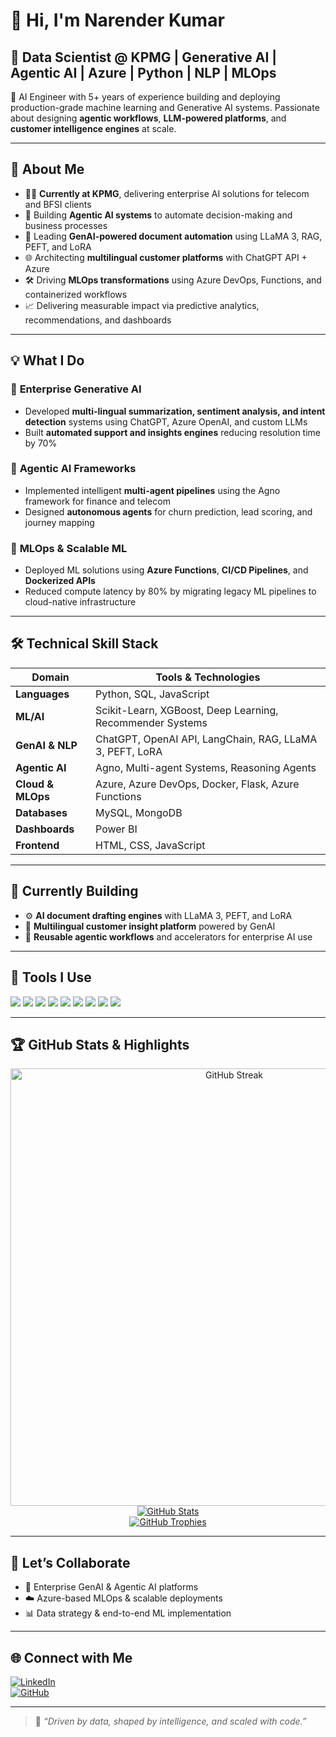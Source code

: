 # 👋 Hi, I'm Narender Kumar

## 🚀 Data Scientist @ KPMG | Generative AI | Agentic AI | Azure | Python | NLP | MLOps

🎯 AI Engineer with 5+ years of experience building and deploying production-grade machine learning and Generative AI systems. Passionate about designing **agentic workflows**, **LLM-powered platforms**, and **customer intelligence engines** at scale.

---

## 🧠 About Me

- 👨‍💼 **Currently at KPMG**, delivering enterprise AI solutions for telecom and BFSI clients  
- 🤖 Building **Agentic AI systems** to automate decision-making and business processes  
- 📄 Leading **GenAI-powered document automation** using LLaMA 3, RAG, PEFT, and LoRA  
- 🌐 Architecting **multilingual customer platforms** with ChatGPT API + Azure  
- 🛠️ Driving **MLOps transformations** using Azure DevOps, Functions, and containerized workflows  
- 📈 Delivering measurable impact via predictive analytics, recommendations, and dashboards  

---

## 💡 What I Do

### 🔹 **Enterprise Generative AI**
- Developed **multi-lingual summarization, sentiment analysis, and intent detection** systems using ChatGPT, Azure OpenAI, and custom LLMs  
- Built **automated support and insights engines** reducing resolution time by 70%  

### 🔹 **Agentic AI Frameworks**
- Implemented intelligent **multi-agent pipelines** using the Agno framework for finance and telecom  
- Designed **autonomous agents** for churn prediction, lead scoring, and journey mapping  

### 🔹 **MLOps & Scalable ML**
- Deployed ML solutions using **Azure Functions**, **CI/CD Pipelines**, and **Dockerized APIs**  
- Reduced compute latency by 80% by migrating legacy ML pipelines to cloud-native infrastructure  

---

## 🛠️ Technical Skill Stack

| Domain | Tools & Technologies |
|--------|----------------------|
| **Languages** | Python, SQL, JavaScript |
| **ML/AI** | Scikit-Learn, XGBoost, Deep Learning, Recommender Systems |
| **GenAI & NLP** | ChatGPT, OpenAI API, LangChain, RAG, LLaMA 3, PEFT, LoRA |
| **Agentic AI** | Agno, Multi-agent Systems, Reasoning Agents |
| **Cloud & MLOps** | Azure, Azure DevOps, Docker, Flask, Azure Functions |
| **Databases** | MySQL, MongoDB |
| **Dashboards** | Power BI |
| **Frontend** | HTML, CSS, JavaScript |

---

## 🔭 Currently Building

- ⚙️ **AI document drafting engines** with LLaMA 3, PEFT, and LoRA  
- 💬 **Multilingual customer insight platform** powered by GenAI  
- 🧠 **Reusable agentic workflows** and accelerators for enterprise AI use  

---

## 🧰 Tools I Use

<p align="left">
  <img src="https://img.shields.io/badge/Python-3776AB?style=flat&logo=python&logoColor=white"/>
  <img src="https://img.shields.io/badge/Azure-0078D4?style=flat&logo=microsoftazure&logoColor=white"/>
  <img src="https://img.shields.io/badge/Docker-2496ED?style=flat&logo=docker&logoColor=white"/>
  <img src="https://img.shields.io/badge/MySQL-4479A1?style=flat&logo=mysql&logoColor=white"/>
  <img src="https://img.shields.io/badge/MongoDB-47A248?style=flat&logo=mongodb&logoColor=white"/>
  <img src="https://img.shields.io/badge/Flask-000000?style=flat&logo=flask&logoColor=white"/>
  <img src="https://img.shields.io/badge/HTML5-E34F26?style=flat&logo=html5&logoColor=white"/>
  <img src="https://img.shields.io/badge/CSS3-1572B6?style=flat&logo=css3&logoColor=white"/>
  <img src="https://img.shields.io/badge/JavaScript-F7DF1E?style=flat&logo=javascript&logoColor=black"/>
</p>

---

## 🏆 GitHub Stats & Highlights

<p align="center">
  <a href="https://github.com/Narenderbeniwal">
    <img src="https://streak-stats.demolab.com?user=Narenderbeniwal&theme=default&hide_border=false" alt="GitHub Streak" width="700"/>
  </a>
  <br/>
  <a href="https://github.com/Narenderbeniwal">
    <img src="https://github-readme-stats.vercel.app/api?username=Narenderbeniwal&show_icons=true&theme=default" alt="GitHub Stats"/>
  </a>
  <br/>
  <a href="https://github.com/Narenderbeniwal">
    <img src="https://github-profile-trophy.vercel.app/?username=Narenderbeniwal&theme=flat&no-frame=true&title=Stars,Commits,Followers,Repositories" alt="GitHub Trophies"/>
  </a>
</p>

---

## 🤝 Let’s Collaborate

- 🎯 Enterprise GenAI & Agentic AI platforms  
- ☁️ Azure-based MLOps & scalable deployments  
- 📊 Data strategy & end-to-end ML implementation  

---

## 🌐 Connect with Me

[![LinkedIn](https://img.shields.io/badge/LinkedIn-0A66C2?style=flat&logo=linkedin&logoColor=white)](https://www.linkedin.com/in/narender-kumar-0b774a161/)  
[![GitHub](https://img.shields.io/badge/GitHub-000?style=flat&logo=github&logoColor=white)](https://github.com/Narenderbeniwal)

---

> 🧠 _“Driven by data, shaped by intelligence, and scaled with code.”_
